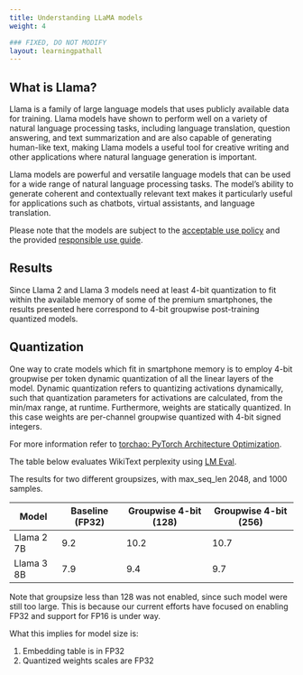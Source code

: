 ```yaml
---
title: Understanding LLaMA models
weight: 4

### FIXED, DO NOT MODIFY
layout: learningpathall
---
```


## What is Llama?

Llama is a family of large language models that uses publicly available data for training. Llama models have shown to perform well on a variety of natural language processing tasks, including language translation, question answering, and text summarization and are also capable of generating human-like text, making Llama models a useful tool for creative writing and other applications where natural language generation is important.

Llama models are powerful and versatile language models that can be used for a wide range of natural language processing tasks. The model’s ability to generate coherent and contextually relevant text makes it particularly useful for applications such as chatbots, virtual assistants, and language translation.

Please note that the models are subject to the [acceptable use policy](https://github.com/facebookresearch/llama/blob/main/USE_POLICY.md) and the provided [responsible use guide](https://ai.meta.com/static-resource/responsible-use-guide/).

## Results

Since Llama 2 and Llama 3 models need at least 4-bit quantization to fit within the available memory of some of the premium smartphones, the results presented here correspond to 4-bit groupwise post-training quantized models.

## Quantization

One way to crate models which fit in smartphone memory is to employ 4-bit groupwise per token dynamic quantization of all the linear layers of the model. Dynamic quantization refers to quantizing activations dynamically, such that quantization parameters for activations are calculated, from the min/max range, at runtime. Furthermore, weights are statically quantized. In this case weights are per-channel groupwise quantized with 4-bit signed integers. 

For more information refer to [torchao: PyTorch Architecture Optimization](https://github.com/pytorch-labs/ao/).

The table below evaluates WikiText perplexity using [LM Eval](https://github.com/EleutherAI/lm-evaluation-harness). 

The results for two different groupsizes, with max_seq_len 2048, and 1000 samples.

|Model | Baseline (FP32) | Groupwise 4-bit (128) | Groupwise 4-bit (256)
|--------|-----------------| ---------------------- | ---------------
|Llama 2 7B | 9.2 | 10.2 | 10.7
|Llama 3 8B | 7.9 | 9.4 | 9.7

Note that groupsize less than 128 was not enabled, since such model were still too large. This is because our current efforts have focused on enabling FP32 and support for FP16 is under way. 

What this implies for model size is:
1. Embedding table is in FP32 
2. Quantized weights scales are FP32
